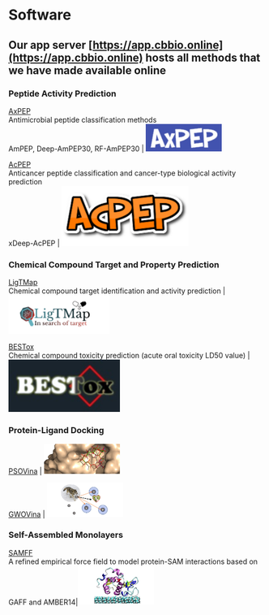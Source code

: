 # Software
## Our app server [https://app.cbbio.online](https://app.cbbio.online) hosts all methods that we have made available online

### Peptide Activity Prediction
[AxPEP](https://app.cbbio.online/ampep/home)<br />Antimicrobial peptide classification methods<br />AmPEP, Deep-AmPEP30, RF-AmPEP30 | <kbd><img src="images/axpep-logo.jpg" width="150"></kbd> 

[AcPEP](https://app.cbbio.online/acpep/home)<br />Anticancer peptide classification and cancer-type biological activity prediction <br />xDeep-AcPEP | <kbd><img src="images/acpep-logo.png" width="250"></kbd>

### Chemical Compound Target and Property Prediction
[LigTMap](https://cbbio.online/LigTMap)<br />Chemical compound target identification and activity prediction | <kbd><img src="images/ligtmap-logo.png" width="200"></kbd>

[BESTox](https://app.cbbio.online/bestox/home)<br />Chemical compound toxicity prediction (acute oral toxicity LD50 value) | <kbd><img src="images/bestox-logo.jpg" width="220"></kbd> 

### Protein-Ligand Docking
[PSOVina](https://app.cbbio.online/psovina/home) | <kbd><img src="images/psovina-logo.png" width="150">
  
[GWOVina](https://app.cbbio.online/gwovina/home) | <kbd><img src="images/gwovina-logo.png" width="150">

### Self-Assembled Monolayers
[SAMFF](https://sourceforge.net/projects/samff/)<br />A refined empirical force field to model protein-SAM interactions based on GAFF and AMBER14|<kbd><img src="images/samff-logo.png" width="150">

